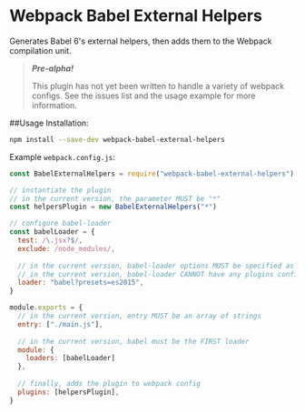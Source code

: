 # Webpack Babel External Helpers
Generates Babel 6's external helpers, then adds them to the Webpack compilation unit.

> ***Pre-alpha!***
>
> This plugin has not yet been written to handle a variety of webpack configs.
> See the issues list and the usage example for more information.

##Usage
Installation:
```sh
npm install --save-dev webpack-babel-external-helpers
```

Example `webpack.config.js`:
```js
const BabelExternalHelpers = require("webpack-babel-external-helpers")

// instantiate the plugin
// in the current version, the parameter MUST be "*"
const helpersPlugin = new BabelExternalHelpers("*")

// configure babel-loader
const babelLoader = {
  test: /\.jsx?$/,
  exclude: /node_modules/,
  
  // in the current version, babel-loader options MUST be specified as a query string
  // in the current version, babel-loader CANNOT have any plugins configured
  loader: "babel?presets=es2015",
}

module.exports = {
  // in the current version, entry MUST be an array of strings
  entry: ["./main.js"],
  
  // in the current version, babel must be the FIRST loader
  module: {
    loaders: [babelLoader]
  },
  
  // finally, adds the plugin to webpack config
  plugins: [helpersPlugin],
}
```